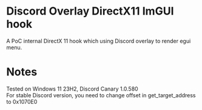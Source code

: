 # Discord Overlay DirectX11 ImGUI hook
A PoC internal DirectX 11 hook which using Discord overlay to render egui menu. 

# Notes
Tested on Windows 11 23H2, Discord Canary 1.0.580<br/>
For stable Discord version, you need to change offset in get_target_address to 0x1070E0<br/>